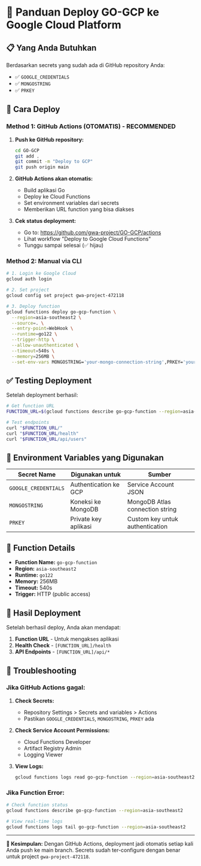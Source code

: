 # 🚀 Panduan Deploy GO-GCP ke Google Cloud Platform

## 📋 Yang Anda Butuhkan

Berdasarkan secrets yang sudah ada di GitHub repository Anda:
- ✅ `GOOGLE_CREDENTIALS`
- ✅ `MONGOSTRING`
- ✅ `PRKEY`

## 🎯 Cara Deploy

### Method 1: GitHub Actions (OTOMATIS) - **RECOMMENDED**

1. **Push ke GitHub repository:**
   ```bash
   cd GO-GCP
   git add .
   git commit -m "Deploy to GCP"
   git push origin main
   ```

2. **GitHub Actions akan otomatis:**
   - Build aplikasi Go
   - Deploy ke Cloud Functions
   - Set environment variables dari secrets
   - Memberikan URL function yang bisa diakses

3. **Cek status deployment:**
   - Go to: https://github.com/gwa-project/GO-GCP/actions
   - Lihat workflow "Deploy to Google Cloud Functions"
   - Tunggu sampai selesai (✅ hijau)

### Method 2: Manual via CLI

```bash
# 1. Login ke Google Cloud
gcloud auth login

# 2. Set project
gcloud config set project gwa-project-472118

# 3. Deploy function
gcloud functions deploy go-gcp-function \
  --region=asia-southeast2 \
  --source=. \
  --entry-point=WebHook \
  --runtime=go122 \
  --trigger-http \
  --allow-unauthenticated \
  --timeout=540s \
  --memory=256MB \
  --set-env-vars MONGOSTRING='your-mongo-connection-string',PRKEY='your-private-key',ENVIRONMENT='production'
```

## ✅ Testing Deployment

Setelah deployment berhasil:

```bash
# Get function URL
FUNCTION_URL=$(gcloud functions describe go-gcp-function --region=asia-southeast2 --format="value(serviceConfig.uri)")

# Test endpoints
curl "$FUNCTION_URL/"
curl "$FUNCTION_URL/health"
curl "$FUNCTION_URL/api/users"
```

## 🔧 Environment Variables yang Digunakan

| Secret Name | Digunakan untuk | Sumber |
|-------------|-----------------|---------|
| `GOOGLE_CREDENTIALS` | Authentication ke GCP | Service Account JSON |
| `MONGOSTRING` | Koneksi ke MongoDB | MongoDB Atlas connection string |
| `PRKEY` | Private key aplikasi | Custom key untuk authentication |

## 📡 Function Details

- **Function Name:** `go-gcp-function`
- **Region:** `asia-southeast2`
- **Runtime:** `go122`
- **Memory:** 256MB
- **Timeout:** 540s
- **Trigger:** HTTP (public access)

## 🎉 Hasil Deployment

Setelah berhasil deploy, Anda akan mendapat:

1. **Function URL** - Untuk mengakses aplikasi
2. **Health Check** - `[FUNCTION_URL]/health`
3. **API Endpoints** - `[FUNCTION_URL]/api/*`

## 🚨 Troubleshooting

### Jika GitHub Actions gagal:

1. **Check Secrets:**
   - Repository Settings > Secrets and variables > Actions
   - Pastikan `GOOGLE_CREDENTIALS`, `MONGOSTRING`, `PRKEY` ada

2. **Check Service Account Permissions:**
   - Cloud Functions Developer
   - Artifact Registry Admin
   - Logging Viewer

3. **View Logs:**
   ```bash
   gcloud functions logs read go-gcp-function --region=asia-southeast2
   ```

### Jika Function Error:

```bash
# Check function status
gcloud functions describe go-gcp-function --region=asia-southeast2

# View real-time logs
gcloud functions logs tail go-gcp-function --region=asia-southeast2
```

---

**🎯 Kesimpulan:** Dengan GitHub Actions, deployment jadi otomatis setiap kali Anda push ke main branch. Secrets sudah ter-configure dengan benar untuk project `gwa-project-472118`.